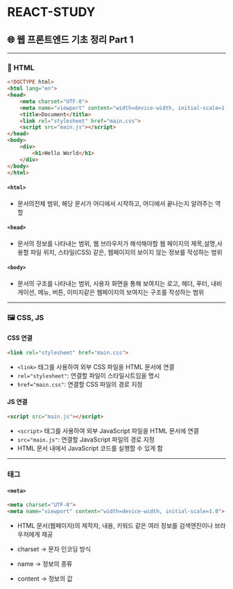 # REACT-STUDY

## 🌐 웹 프론트엔드 기초 정리 Part 1

---

### 📁 HTML
```html
<!DOCTYPE html>
<html lang="en">
<head>
    <meta charset="UTF-8">
    <meta name="viewport" content="width=device-width, initial-scale=1.0">
    <title>Document</title>
    <link rel="stylesheet" href="main.css">
    <script src="main.js"></script>
</head>
<body>
    <div>
        <h1>Hello World</h1>
    </div>
</body>
</html>
```
#### `<html>` 
- 문서의전체 범위, 해당 문서가 어디에서 시작하고, 어디에서 끝나는지 알려주는 역할

#### `<head>` 
- 문서의 정보를 나타내는 범위, 웹 브라우저가 해석해야할 웹 페이지의 제목,설명,사용할 파일 위치, 스타일(CSS) 같은, 웹페이지의 보이지 않는 정보를 작성하는 범위

#### `<body>`
- 문서의 구조를 나타내는 범위, 사용자 화면을 통해 보여지는 로고, 헤더, 푸터, 내비게이션, 메뉴, 버튼, 이미지같은 웹페이지의 보여지는 구조를 작성하는 범위

---

### 🖼️ CSS, JS

#### CSS 연결
```html
<link rel="stylesheet" href="main.css">
```
- `<link>` 태그를 사용하여 외부 CSS 파일을 HTML 문서에 연결
- `rel="stylesheet"`: 연결할 파일이 스타일시트임을 명시
- `href="main.css"`: 연결할 CSS 파일의 경로 지정

#### JS 연결
```html
<script src="main.js"></script>
```
- `<script>` 태그를 사용하여 외부 JavaScript 파일을 HTML 문서에 연결
- `src="main.js"`: 연결할 JavaScript 파일의 경로 지정
- HTML 문서 내에서 JavaScript 코드를 실행할 수 있게 함

---

### 태그

#### `<meta>`
```html
<meta charset="UTF-8">
<meta name="viewport" content="width=device-width, initial-scale=1.0">
```
- HTML 문서(웹페이지)의 제작자, 내용, 키워드 같은 여러 정보를 검색엔진이나 브라우저에게 제공

- charset -> 문자 인코딩 방식
- name -> 정보의 종류
- content -> 정보의 값
